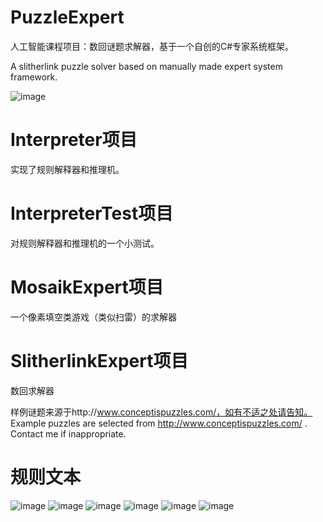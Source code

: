 # PuzzleExpert
人工智能课程项目：数回谜题求解器，基于一个自创的C#专家系统框架。

A slitherlink puzzle solver based on manually made expert system framework.

![image](https://github.com/instr3/PuzzleExpert/raw/master/Screenshot/slitherlinksolver.png)

# Interpreter项目
实现了规则解释器和推理机。

# InterpreterTest项目
对规则解释器和推理机的一个小测试。

# MosaikExpert项目
一个像素填空类游戏（类似扫雷）的求解器

# SlitherlinkExpert项目
数回求解器

样例谜题来源于http://www.conceptispuzzles.com/，如有不适之处请告知。
Example puzzles are selected from http://www.conceptispuzzles.com/ . Contact me if inappropriate.

# 规则文本
![image](https://github.com/instr3/PuzzleExpert/raw/master/Screenshot/Document-page-001.jpg)
![image](https://github.com/instr3/PuzzleExpert/raw/master/Screenshot/Document-page-002.jpg)
![image](https://github.com/instr3/PuzzleExpert/raw/master/Screenshot/Document-page-003.jpg)
![image](https://github.com/instr3/PuzzleExpert/raw/master/Screenshot/Document-page-004.jpg)
![image](https://github.com/instr3/PuzzleExpert/raw/master/Screenshot/Document-page-005.jpg)
![image](https://github.com/instr3/PuzzleExpert/raw/master/Screenshot/Document-page-006.jpg)
